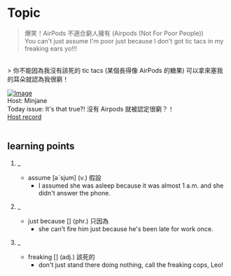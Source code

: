 # Topic

> 爆笑！AirPods 不適合窮人擁有 (Airpods (Not For Poor People)) <br>
> You can't just assume I'm poor just because I don't got tic tacs in my freaking ears yo!!!
 <br>
> 你不能因為我沒有該死的 tic tacs (某個長得像 AirPods 的糖果) 可以拿來塞我的耳朵就認為我很窮！

 <br>

[![Image](https://cdn.voicetube.com/assets/thumbnails/o2IJaj3nUmU.jpg)](https://www.youtube.com/embed/o2IJaj3nUmU?rel=0&showinfo=0&cc_load_policy=0&controls=1&autoplay=1&iv_load_policy=3&playsinline=1&wmode=transparent&start=29&end=34&enablejsapi=1&origin=https://tw.voicetube.com&widgetid=1)<br>
Host: Minjane
<br>Today issue: It's that true?! 沒有 Airpods 就被認定很窮？！
<br>
[Host record](https://cdn.voicetube.com/everyday_records/4682/1600410227.mp3)
<br><br>
## learning points
1. _
	* assume [əˋsjum] (v.) 假設
		- I assumed she was asleep because it was almost 1 a.m. and she didn't answer the phone.

2. _
	* just because [] (phr.) 只因為
		- she can't fire him just because he's been late for work once.

3. _
	* freaking [] (adj.) 該死的
		- don't just stand there doing nothing, call the freaking cops, Leo!
